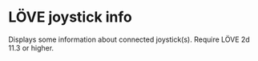 # LÖVE joystick info

Displays some information about connected joystick(s).
Require LÖVE 2d 11.3 or higher.